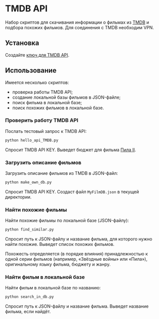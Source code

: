 # TMDB API
Набор скриптов для скачивания информации о фильмах из [TMDB](https://www.themoviedb.org) и подбора похожих фильмов. Для соединения с TMDB необходим VPN.

## Установка
Создайте [ключ для TMDB API](https://www.themoviedb.org/settings/api).

## Использование
Имеется несколько скриптов:

- проверка работы TMDB API;
- создание локальной базы фильмов в JSON-файле;
- поиск фильма в локальной базе;
- поиск похожих фильмов в локальной базе.

### Проверить работу TMDB API
Послать тестовый запрос к TMDB API:

```sh
python hello_api_TMDB.py
```

Спросит TMDB API KEY. Выведет бюджет для фильма [Пила II](https://www.themoviedb.org/movie/215).

### Загрузить описание фильмов
Загрузить описание фильмов из TMDB в JSON-файл:

```sh
python make_own_db.py
```

Спросит TMDB API KEY. Создаст файл `MyFilmDB.json` в текущей директории.

### Найти похожие фильмы
Найти похожие фильмы по локальной базе (JSON-файлу):

```sh
python find_similar.py
```

Спросит путь к JSON-файлу и название фильма, для которого нужно найти похожие. Выведет список похожих фильмов.

Похожесть определяется (в порядке влияния) принадлежностью к одной серии фильмов (например, «Звёздные войны» или «Пила»), оригинальному языку фильма, бюджету и жанру.

### Найти фильм в локальной базе
Найти фильм в локальной базе по названию:

```sh
python search_in_db.py
```

Спросит путь к JSON-файлу и название фильма. Выведет название фильма, если найдёт.
